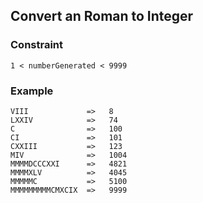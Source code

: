 ## Convert an Roman to Integer

### Constraint

```
1 < numberGenerated < 9999
```

### Example

```
VIII             =>   8
LXXIV            =>   74
C                =>   100
CI               =>   101
CXXIII           =>   123
MIV              =>   1004
MMMMDCCCXXI      =>   4821
MMMMXLV          =>   4045
MMMMMC           =>   5100
MMMMMMMMMCMXCIX  =>   9999
```
